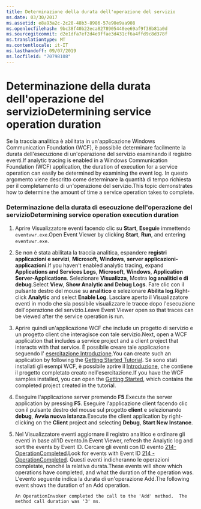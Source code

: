 ```yaml
---
title: Determinazione della durata dell'operazione del servizio
ms.date: 03/30/2017
ms.assetid: e8a93a2c-2c20-48b3-8986-57e90e9aa908
ms.openlocfilehash: 9bc38f40b22eca8278905440ee69af9f38b81a0d
ms.sourcegitcommit: d2e1dfa7ef2d4e9ffae3d431cf6a4ffd9c8d378f
ms.translationtype: MT
ms.contentlocale: it-IT
ms.lasthandoff: 09/07/2019
ms.locfileid: "70798108"
---
```

# <a name="determining-service-operation-duration"></a><span data-ttu-id="b4fd6-102">Determinazione della durata dell'operazione del servizio</span><span class="sxs-lookup"><span data-stu-id="b4fd6-102">Determining service operation duration</span></span>
<span data-ttu-id="b4fd6-103">Se la traccia analitica è abilitata in un'applicazione Windows Communication Foundation (WCF), è possibile determinare facilmente la durata dell'esecuzione di un'operazione del servizio esaminando il registro eventi.</span><span class="sxs-lookup"><span data-stu-id="b4fd6-103">If analytic tracing is enabled in a Windows Communication Foundation (WCF) application, the duration of execution for a service operation can easily be determined by examining the event log.</span></span>  <span data-ttu-id="b4fd6-104">In questo argomento viene descritto come determinare la quantità di tempo richiesta per il completamento di un'operazione del servizio.</span><span class="sxs-lookup"><span data-stu-id="b4fd6-104">This topic demonstrates how to determine the amount of time a service operation takes to complete.</span></span>  
  
### <a name="determining-service-operation-execution-duration"></a><span data-ttu-id="b4fd6-105">Determinazione della durata di esecuzione dell'operazione del servizio</span><span class="sxs-lookup"><span data-stu-id="b4fd6-105">Determining service operation execution duration</span></span>  
  
1. <span data-ttu-id="b4fd6-106">Aprire Visualizzatore eventi facendo clic su **Start**, **Esegui**e immettendo `eventvwr.exe`.</span><span class="sxs-lookup"><span data-stu-id="b4fd6-106">Open Event Viewer by clicking **Start**, **Run**, and entering `eventvwr.exe`.</span></span>  
  
2. <span data-ttu-id="b4fd6-107">Se non è stata abilitata la traccia analitica, espandere **registri applicazioni e servizi**, **Microsoft**, **Windows**, **server applicazioni-applicazioni**.</span><span class="sxs-lookup"><span data-stu-id="b4fd6-107">If you haven’t enabled analytic tracing, expand **Applications and Services Logs**, **Microsoft**, **Windows**, **Application Server-Applications**.</span></span> <span data-ttu-id="b4fd6-108">Selezionare **Visualizza**, Mostra **log analitici e di debug**.</span><span class="sxs-lookup"><span data-stu-id="b4fd6-108">Select **View**, **Show Analytic and Debug Logs**.</span></span> <span data-ttu-id="b4fd6-109">Fare clic con il pulsante destro del mouse su **analitico** e selezionare **Abilita log**.</span><span class="sxs-lookup"><span data-stu-id="b4fd6-109">Right-click **Analytic** and select **Enable Log**.</span></span> <span data-ttu-id="b4fd6-110">Lasciare aperto il Visualizzatore eventi in modo che sia possibile visualizzare le tracce dopo l'esecuzione dell'operazione del servizio.</span><span class="sxs-lookup"><span data-stu-id="b4fd6-110">Leave Event Viewer open so that traces can be viewed after the service operation is run.</span></span>  
  
3. <span data-ttu-id="b4fd6-111">Aprire quindi un'applicazione WCF che include un progetto di servizio e un progetto client che interagisce con tale servizio.</span><span class="sxs-lookup"><span data-stu-id="b4fd6-111">Next, open a WCF application that includes a service project and a client project that interacts with that service.</span></span>  <span data-ttu-id="b4fd6-112">È possibile creare tale applicazione seguendo l' [esercitazione Introduzione](../../getting-started-tutorial.md).</span><span class="sxs-lookup"><span data-stu-id="b4fd6-112">You can create such an application by following the [Getting Started Tutorial](../../getting-started-tutorial.md).</span></span>  <span data-ttu-id="b4fd6-113">Se sono stati installati gli esempi WCF, è possibile aprire il [Introduzione](../../samples/getting-started-sample.md), che contiene il progetto completato creato nell'esercitazione.</span><span class="sxs-lookup"><span data-stu-id="b4fd6-113">If you have the WCF samples installed, you can open the [Getting Started](../../samples/getting-started-sample.md), which contains the completed project created in the tutorial.</span></span>  
  
4. <span data-ttu-id="b4fd6-114">Eseguire l'applicazione server premendo **F5**.</span><span class="sxs-lookup"><span data-stu-id="b4fd6-114">Execute the server application by pressing **F5**.</span></span> <span data-ttu-id="b4fd6-115">Eseguire l'applicazione client facendo clic con il pulsante destro del mouse sul progetto **client** e selezionando **debug**, **Avvia nuova istanza**.</span><span class="sxs-lookup"><span data-stu-id="b4fd6-115">Execute the client application by right-clicking on the **Client** project and selecting **Debug**, **Start New Instance**.</span></span>  
  
5. <span data-ttu-id="b4fd6-116">Nel Visualizzatore eventi aggiornare il registro analitico e ordinare gli eventi in base all'ID evento.</span><span class="sxs-lookup"><span data-stu-id="b4fd6-116">In Event Viewer, refresh the Analytic log and sort the events by Event ID.</span></span>  <span data-ttu-id="b4fd6-117">Cercare gli eventi con ID evento [214-OperationCompleted](214-operationcompleted.md).</span><span class="sxs-lookup"><span data-stu-id="b4fd6-117">Look for events with Event ID [214 - OperationCompleted](214-operationcompleted.md).</span></span>  <span data-ttu-id="b4fd6-118">Questi eventi indicheranno le operazioni completate, nonché la relativa durata.</span><span class="sxs-lookup"><span data-stu-id="b4fd6-118">These events will show which operations have completed, and what the duration of the operation was.</span></span>  <span data-ttu-id="b4fd6-119">L'evento seguente indica la durata di un'operazione Add.</span><span class="sxs-lookup"><span data-stu-id="b4fd6-119">The following event shows the duration of an Add operation.</span></span>  
  
    ```Output  
    An OperationInvoker completed the call to the 'Add' method.  The method call duration was '3' ms.  
    ```
